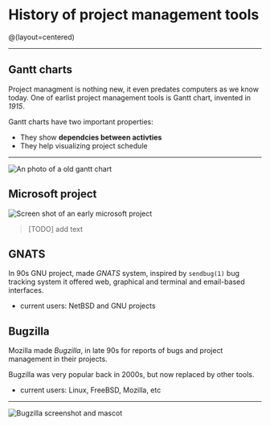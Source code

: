 # History of project management tools
@(layout=centered)

---

## Gantt charts
Project managment is nothing new, it even predates
computers as we know today. One of earlist project management
tools is Gantt chart, invented in *1915*.

Gantt charts have two important properties:

- They show **dependcies between activties**
- They help visualizing project schedule

---

![An photo of a old gantt chart](history/gantt.png)

## Microsoft project
![Screen shot of an early microsoft project](history/msproject.png)

> [TODO]
> add text

## GNATS
In 90s GNU project, made *GNATS* system,
inspired by `sendbug(1)` bug tracking system
it offered web, graphical and terminal and email-based interfaces.

- current users: NetBSD and GNU projects

## Bugzilla
Mozilla made *Bugzilla*, in late 90s for reports of bugs and project management in their projects.

Bugzilla was very popular back in 2000s, but now replaced by other tools.

- current users: Linux, FreeBSD, Mozilla, etc

---

![Bugzilla screenshot and mascot](history/bugzilla.gif)


